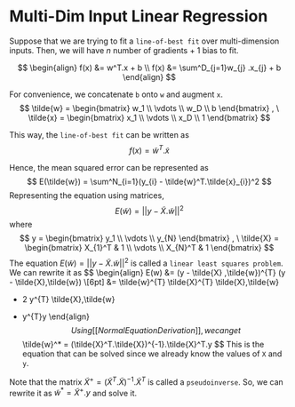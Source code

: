 # Multi-Dim Input Linear Regression
Suppose that we are trying to fit a `line-of-best fit` over multi-dimension inputs.
Then, we will have $n$ number of gradients + 1 bias to fit.

$$
\begin{align}
f(x) &= w^T.x + b \\
f(x) &= \sum^D_{j=1}w_{j} .x_{j} + b
\end{align}
$$

For convenience, we concatenate `b` onto `w` and augment `x`.
$$
\tilde{w} =
\begin{bmatrix}
w_1 \\
\vdots \\
w_D \\
b
\end{bmatrix}
, \
\tilde{x} =
\begin{bmatrix}
x_1 \\
\vdots \\
x_D \\
1
\end{bmatrix}
$$

This way, the `line-of-best fit` can be written as 
$$
f(x) = \tilde{w}^T.\tilde{x}
$$

Hence, the mean squared error can be represented as 
$$
E(\tilde{w}) = \sum^N_{i=1}(y_{i} - \tilde{w}^T.\tilde{x}_{i})^2
$$
Representing the equation using matrices,
$$
E(\tilde{w}) = ||y - \tilde{X}.\tilde{w}||^2
$$
where
$$
y =
\begin{bmatrix}
y_1 \\
\vdots \\
y_{N} 
\end{bmatrix}
, \
\tilde{X} =
\begin{bmatrix}
X_{1}^T & 1 \\
\vdots \\
X_{N}^T & 1
\end{bmatrix}
$$
The equation $E(\tilde{w}) = ||y - \tilde{X}.\tilde{w}||^2$ is called a `linear least squares problem`.
We can rewrite it as
$$
\begin{align}
E(w) &= (y - \tilde{X} \,\tilde{w})^{T} (y - \tilde{X}\,\tilde{w}) \\[6pt]
&= \tilde{w}^{T} \tilde{X}^{T} \tilde{X}\,\tilde{w}
- 2 y^{T} \tilde{X}\,\tilde{w}
+ y^{T}y
\end{align}
$$
Using [[Normal Equation Derivation]], we can get
$$
\tilde{w}^* = (\tilde{X}^T.\tilde{X})^{-1}.\tilde{X}^T.y
$$
This is the equation that can be solved since we already know the values of `X` and `y`.

Note that the matrix $\tilde{X}^+ =  (\tilde{X}^T.\tilde{X})^{-1}.\tilde{X}^T$ is called a `pseudoinverse`.
So, we can rewrite it as $\tilde{w}^* = \tilde{X}^+.y$ and solve it.